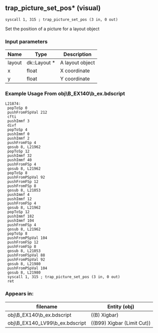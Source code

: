 ## trap_picture_set_pos* (visual)

`syscall 1, 315 ; trap_picture_set_pos (3 in, 0 out)`

Set the position of a picture for a layout object

### Input parameters
| Name | Type | Description
|------|------|------------
| layout   | dk::Layout *   | A layout object
| x   | float   | X coordinate
| y   | float   | Y coordinate


### Example Usage From obj\B_EX140\b_ex.bdscript
```plaintext
L21874:
 popToSp 0
 pushFromFSpVal 212
 cfti 
 pushImmf 3
 divf 
 popToSp 4
 pushImmf 0
 pushImmf 2
 pushFromFSp 4
 gosub 8, L21962
 popToSp 12
 pushImmf 32
 pushImmf 40
 pushFromFSp 4
 gosub 8, L21962
 popToSp 8
 pushFromPSpVal 92
 pushFromFSp 12
 pushFromFSp 8
 gosub 8, L21053
 pushImmf 4
 pushImmf 12
 pushFromFSp 4
 gosub 8, L21962
 popToSp 12
 pushImmf 182
 pushImmf 104
 pushFromFSp 4
 gosub 8, L21962
 popToSp 8
 pushFromPSpVal 104
 pushFromFSp 12
 pushFromFSp 8
 gosub 8, L21053
 pushFromFSpVal 88
 pushFromPSpVal 92
 gosub 8, L21980
 pushFromPSpVal 104
 gosub 8, L21980
 syscall 1, 315 ; trap_picture_set_pos (3 in, 0 out)
 ret
```


### Appears in:
| filename | Entity (obj)
|----------|-------------
| obj\B_EX140\b_ex.bdscript       | ((B) Xigbar)          
| obj\B_EX140_LV99\b_ex.bdscript       | ((B99) Xigbar (Limit Cut))          



